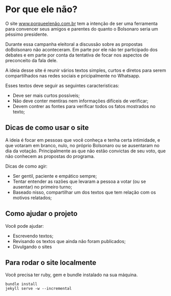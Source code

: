 # Por que ele não?

O site www.porqueelenão.com.br tem a intenção de ser uma ferramenta para
convencer seus amigos e parentes do quanto o Bolsonaro seria um péssimo
presidente.

Durante essa campanha eleitoral a discussão sobre as propostas doBolsonaro não
aconteceram. Em parte por ele não ter participado dos debates e em parte por
conta da tentativa de focar nos aspectos de preconceito da fala dele.

A ideia desse site é reunir vários textos simples, curtos e diretos para serem
compartilhados nas redes sociais e pricipalmente no Whatsapp.

Esses textos deve seguir as seguintes caracteristicas:

- Deve ser  mais curtos possíveis;
- Não deve conter mentiras nem informações difíceis de verificar;
- Devem contrer as fontes para verificar todos os fatos mostrados no texto;

## Dicas de como usar o site

A ideia é focar em pessoas que você conheça e tenha certa intimidade, e que
votaram em branco, nulo, no próprio Bolsonaro ou se ausentaram no dia da
votação. Principalmente as que não estão convictas de seu voto, que não
conhecem as propostas do programa.

Dicas de como agir:

- Ser gentil, paciente e empático sempre;
- Tentar entender as razões que levaram a pessoa a votar (ou se ausentar) no
primeiro turno;
- Baseado nisso, compartilhar um dos textos que tem relação com os motivos
relatados;

## Como ajudar o projeto

Você pode ajudar:

- Escrevendo textos;
- Revisando os textos que ainda não foram publicados;
- Divulgando o sites

## Para rodar o site localmente

Você precisa ter ruby, gem e bundle instalado na sua máquina.

```
bundle install
jekyll serve -w --incremental
```
